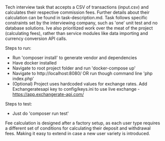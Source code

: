 Tech interview task that accepts a CSV of transactions (input.csv) and calculates their respective commission fees.
Further details about their calculation can be found in task-description.md.
Task follows specific constraints set by the interviewing company, such as 'one' unit test and no database solutions.
Ive also prioritized work over the meat of the project (calculating fees), rather than service modules like data importing and currency conversion API calls.

Steps to run:

- Run 'composer install' to generate vendor and dependencies
- Have docker installed
- Navigate to root project folder and run 'docker-compose up'
- Navigate to http://localhost:8080/ OR run though command line 'php index.php'
- (Optional) Project uses hardcoded values for exchange rates. Add Exchangeratesapi key to config/keys.ini to use live exchange - https://app.exchangerate-api.com/

Steps to test:

- Just do 'composer run test'

Fee calculation is designed after a factory setup, as each user type requires a different set of conditions for calculating their deposit and withdrawal fees. Making it easy to extend in case a new user variety is introduced.

